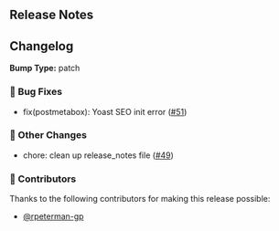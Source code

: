 ## Release Notes



## Changelog

**Bump Type:** patch

### 🐛 Bug Fixes
- fix(postmetabox): Yoast SEO init error ([#51](https://github.com/PRX/Dovetail-Wordpress-Plugin/pull/51))

### 🔄 Other Changes
- chore: clean up release_notes file ([#49](https://github.com/PRX/Dovetail-Wordpress-Plugin/pull/49))

### 👏 Contributors

Thanks to the following contributors for making this release possible:

- [@rpeterman-gp](https://github.com/rpeterman-gp)

